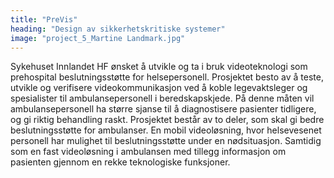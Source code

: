 ```yaml
---
title: "PreVis"
heading: "Design av sikkerhetskritiske systemer"
image: "project_5_Martine Landmark.jpg"
---
```


Sykehuset Innlandet HF ønsket å utvikle og ta i bruk videoteknologi som prehospital beslutningsstøtte for helsepersonell. Prosjektet besto av å teste, utvikle og verifisere videokommunikasjon ved å koble legevaktsleger og spesialister til ambulansepersonell i
beredskapskjede. På denne måten vil ambulansepersonell ha større sjanse til å diagnostisere pasienter tidligere, og gi riktig behandling raskt. Prosjektet består av to deler, som skal gi bedre beslutningsstøtte for ambulanser. En mobil videoløsning, hvor helsevesenet personell har mulighet til beslutningsstøtte under en nødsituasjon. Samtidig som en fast videoløsning i ambulansen med tillegg informasjon om pasienten gjennom en rekke teknologiske funksjoner.
